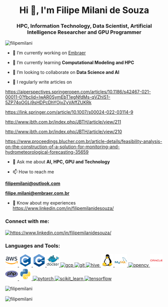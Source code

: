 <h1 align="center">Hi 👋, I'm Filipe Milani de Souza</h1>
<h3 align="center">HPC, Information Technology, Data Scientist, Artificial Intelligence Researcher and GPU Programmer</h3>

<p align="left"> <img src="https://komarev.com/ghpvc/?username=filipemilani&label=Profile%20views&color=0e75b6&style=flat" alt="filipemilani" /> </p>

- 🔭 I’m currently working on [Embraer](https://embraer.com/br/pt)

- 🌱 I’m currently learning **Computational Modeling and HPC**

- 🔭 I’m looking to collaborate on **Data Science and AI**

- 📝 I regularly write articles on 
 
https://aiperspectives.springeropen.com/articles/10.1186/s42467-021-00011-0?fbclid=IwAR0SymEbT1egNfdMs-qVZhlS1-5ZP74oOGLj9sHDPcDhYOjvZyVAffZUKRk

https://link.springer.com/article/10.1007/s00024-022-03114-9

http://www.jbth.com.br/index.php/JBTH/article/view/211

http://www.jbth.com.br/index.php/JBTH/article/view/210

https://www.proceedings.blucher.com.br/article-details/feasibility-analysis-on-the-construction-of-a-solution-for-monitoring-and-hydrometeorological-forecasting-35659

- 💬 Ask me about **AI, HPC, GPU and Technology**

- 📫 How to reach me 

**filipemilani@outlook.com**

**filipe.milani@embraer.com.br**

- 📄 Know about my experiences https://www.linkedin.com/in/filipemilanidesouza/

<h3 align="left">Connect with me:</h3>
<p align="left">
<a href="https://linkedin.com/in/https://www.linkedin.com/in/filipemilanidesouza/" target="blank"><img align="center" src="https://raw.githubusercontent.com/rahuldkjain/github-profile-readme-generator/master/src/images/icons/Social/linked-in-alt.svg" alt="https://www.linkedin.com/in/filipemilanidesouza/" height="30" width="40" /></a>
</p>

<h3 align="left">Languages and Tools:</h3>
<p align="left"> <a href="https://aws.amazon.com" target="_blank"> <img src="https://raw.githubusercontent.com/devicons/devicon/master/icons/amazonwebservices/amazonwebservices-original-wordmark.svg" alt="aws" width="40" height="40"/> </a> <a href="https://www.cprogramming.com/" target="_blank"> <img src="https://raw.githubusercontent.com/devicons/devicon/master/icons/c/c-original.svg" alt="c" width="40" height="40"/> </a> <a href="https://www.w3schools.com/cpp/" target="_blank"> <img src="https://raw.githubusercontent.com/devicons/devicon/master/icons/cplusplus/cplusplus-original.svg" alt="cplusplus" width="40" height="40"/> </a> <a href="https://www.docker.com/" target="_blank"> <img src="https://raw.githubusercontent.com/devicons/devicon/master/icons/docker/docker-original-wordmark.svg" alt="docker" width="40" height="40"/> </a> <a href="https://cloud.google.com" target="_blank"> <img src="https://www.vectorlogo.zone/logos/google_cloud/google_cloud-icon.svg" alt="gcp" width="40" height="40"/> </a> <a href="https://git-scm.com/" target="_blank"> <img src="https://www.vectorlogo.zone/logos/git-scm/git-scm-icon.svg" alt="git" width="40" height="40"/> </a> <a href="https://hive.apache.org/" target="_blank"> <img src="https://www.vectorlogo.zone/logos/apache_hive/apache_hive-icon.svg" alt="hive" width="40" height="40"/> </a> <a href="https://www.linux.org/" target="_blank"> <img src="https://raw.githubusercontent.com/devicons/devicon/master/icons/linux/linux-original.svg" alt="linux" width="40" height="40"/> </a> <a href="https://www.mysql.com/" target="_blank"> <img src="https://raw.githubusercontent.com/devicons/devicon/master/icons/mysql/mysql-original-wordmark.svg" alt="mysql" width="40" height="40"/> </a> <a href="https://opencv.org/" target="_blank"> <img src="https://www.vectorlogo.zone/logos/opencv/opencv-icon.svg" alt="opencv" width="40" height="40"/> </a> <a href="https://www.oracle.com/" target="_blank"> <img src="https://raw.githubusercontent.com/devicons/devicon/master/icons/oracle/oracle-original.svg" alt="oracle" width="40" height="40"/> </a> <a href="https://www.php.net" target="_blank"> <img src="https://raw.githubusercontent.com/devicons/devicon/master/icons/php/php-original.svg" alt="php" width="40" height="40"/> </a> <a href="https://www.python.org" target="_blank"> <img src="https://raw.githubusercontent.com/devicons/devicon/master/icons/python/python-original.svg" alt="python" width="40" height="40"/> </a> <a href="https://pytorch.org/" target="_blank"> <img src="https://www.vectorlogo.zone/logos/pytorch/pytorch-icon.svg" alt="pytorch" width="40" height="40"/> </a> <a href="https://scikit-learn.org/" target="_blank"> <img src="https://upload.wikimedia.org/wikipedia/commons/0/05/Scikit_learn_logo_small.svg" alt="scikit_learn" width="40" height="40"/> </a> <a href="https://www.tensorflow.org" target="_blank"> <img src="https://www.vectorlogo.zone/logos/tensorflow/tensorflow-icon.svg" alt="tensorflow" width="40" height="40"/> </a> </p>

<p><img align="center" src="https://github-readme-stats.vercel.app/api/top-langs?username=filipemilani&show_icons=true&locale=en&layout=compact" alt="filipemilani" /></p>

<p><img align="center" src="https://github-readme-streak-stats.herokuapp.com/?user=filipemilani&" alt="filipemilani" /></p>
